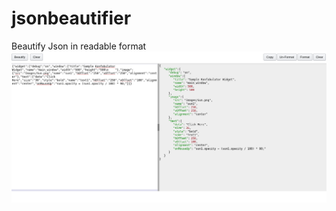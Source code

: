 # jsonbeautifier
Beautify Json in readable format
![JSON Parser Samples](json_parser.png?raw=true "JSON Parser Samples")
